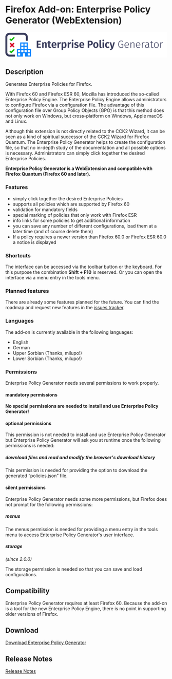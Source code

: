 # Firefox Add-on: Enterprise Policy Generator (WebExtension)

<img src="src/images/logo-large.png" alt="Logo" width="790" border="0" />

## Description

Generates Enterprise Policies for Firefox.

With Firefox 60 and Firefox ESR 60, Mozilla has introduced the so-called Enterprise Policy Engine. The Enterprise Policy
Engine allows administrators to configure Firefox via a configuration file. The advantage of this configuration file over
Group Policy Objects (GPO) is that this method does not only work on Windows, but cross-platform on Windows, Apple macOS
and Linux.

Although this extension is not directly related to the CCK2 Wizard, it can be seen as a kind of spiritual successor
of the CCK2 Wizard for Firefox Quantum. The Enterprise Policy Generator helps to create the configuration file,
so that no in-depth study of the documentation and all possible options is necessary. Administrators can simply click
together the desired Enterprise Policies.

**Enterprise Policy Generator is a WebExtension and compatible with Firefox Quantum (Firefox 60 and later).**

### Features

- simply click together the desired Enterprise Policies
- supports all policies which are supported by Firefox 60
- validation for mandatory fields
- special marking of policies that only work with Firefox ESR
- info links for some policies to get additional information
- you can save any number of different configurations, load them at a later time (and of course delete them)
- If a policy requires a newer version than Firefox 60.0 or Firefox ESR 60.0 a notice is displayed

### Shortcuts

The interface can be accessed via the toolbar button or the keyboard. For this purpose the combination **Shift + F10** is
reserved. Or you can open the interface via a menu entry in the tools menu.

### Planned features

There are already some features planned for the future. You can find the roadmap and request new features in the
[issues tracker](https://github.com/cadeyrn/enterprise-policy-generator/issues).

### Languages

The add-on is currently available in the following languages:

- English
- German
- Upper Sorbian (Thanks, milupo!)
- Lower Sorbian (Thanks, milupo!)

### Permissions

Enterprise Policy Generator needs several permissions to work properly.

#### mandatory permissions

**No special permissions are needed to install and use Enterprise Policy Generator!**

#### optional permissions

This permission is not needed to install and use Enterprise Policy Generator but Enterprise Policy Generator will
ask you at runtime once the following permissions is needed:

##### download files and read and modify the browser's download history

This permission is needed for providing the option to download the generated “policies.json” file.

#### silent permissions

Enterprise Policy Generator needs some more permissions, but Firefox does not prompt for the following permissions:

##### menus

The menus permission is needed for providing a menu entry in the tools menu to access Enterprise Policy Generator's user
interface.

##### storage
_(since 2.0.0)_

The storage permission is needed so that you can save and load configurations.

## Compatibility

Enterprise Policy Generator requires at least Firefox 60. Because the add-on is a tool for the new Enterprise Policy
Engine, there is no point in supporting older versions of Firefox.

## Download

[Download Enterprise Policy Generator](https://addons.mozilla.org/en-US/firefox/addon/enterprise-policy-generator/)

## Release Notes

[Release Notes](CHANGELOG.md "Release Notes")
